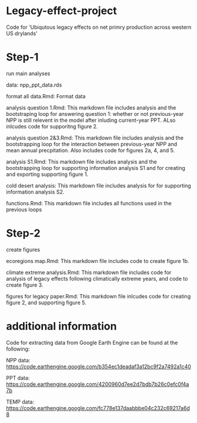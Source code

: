 # Legacy-effect-project
Code for 'Ubiqutous legacy effects on net primry production across western US drylands'

# Step-1 
run main analyses  

data: npp_ppt_data.rds

format all data.Rmd: Format data 

analysis question 1.Rmd: This markdown file includes analysis and the bootstraping loop for answering question 1: whether or not previous-year NPP is still relevent in the model after inluding current-year PPT. ALso inlcudes code for supporitng figure 2.

analysis question 2&3.Rmd: This markdown file includes analysis and the bootstrapping loop for the interaction between previous-year NPP and mean annual precpitation. Also includes code for figures 2a, 4, and 5. 

analysis S1.Rmd: This markdown file includes analysis and the bootstrapping loop for supporting information analysis S1 and for creating and exporting supporting figure 1.

cold desert analysis: This markdown file includes analysis for for supporting information analysis S2. 

functions.Rmd: This markdown file includes all functions used in the previous loops 


# Step-2
create figures  

ecoregions map.Rmd: This markdown file includes code to create figure 1b. 

climate extreme analysis.Rmd: This markdown file includes code for analysis of legacy effects following climatically extreme years, and code to create figure 3.

figures for legacy paper.Rmd: This markdown file inlcudes code for creating figure 2, and supporting figure 5. 

# additional information

Code for extracting data from Google Earth Engine can be found at the following:

NPP data: https://code.earthengine.google.com/b354ec1deadaf3a12bc9f2a7492a1c40 

PPT data: https://code.earthengine.google.com/4200960d7ee2d7bdb7b26c0efc0f4a7b

TEMP data: https://code.earthengine.google.com/fc778e137daabbbe04c232c69217a6d8
